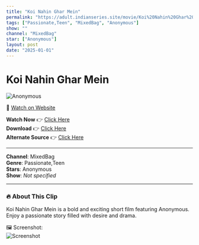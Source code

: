 ```yaml
---
title: "Koi Nahin Ghar Mein"
permalink: "https://adult.indianseries.site/movie/Koi%20Nahin%20Ghar%20Mein"
tags: ["Passionate,Teen", "MixedBag", "Anonymous"]
show: ""
channel: "MixedBag"
star: ["Anonymous"]
layout: post
date: "2025-01-01"
---
```


# Koi Nahin Ghar Mein

![Anonymous](https://shorts.desisins.com/wp-content/uploads/2024/01/Koi-Nahin-Ghar-Mein-DesiSins.com_.jpg)

🔗 [Watch on Website](https://adult.indianseries.site/movie/Koi%20Nahin%20Ghar%20Mein)

**Watch Now** 👉 [Click Here](https://adult.indianseries.site/movie/Koi%20Nahin%20Ghar%20Mein)  
**Download** 👉 [Click Here](https://adult.indianseries.site/movie/Koi%20Nahin%20Ghar%20Mein)  
**Alternate Source** 👉 [Click Here](https://adult.indianseries.site/movie/Koi%20Nahin%20Ghar%20Mein)

---

**Channel**: MixedBag  
**Genre**: Passionate,Teen  
**Stars**: Anonymous  
**Show**: *Not specified*

---

### 🔥 About This Clip

Koi Nahin Ghar Mein is a bold and exciting short film featuring Anonymous. Enjoy a passionate story filled with desire and drama.
 
🖼️ Screenshot:  
![Screenshot](https://shorts.desisins.com/wp-content/uploads/2024/01/Koi-Nahin-Ghar-Mein-DesiSins.com_.jpg)
